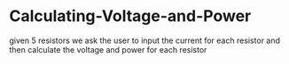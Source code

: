 # Calculating-Voltage-and-Power
given 5 resistors we ask the user to input the current for each resistor and then calculate the voltage and power for each resistor

